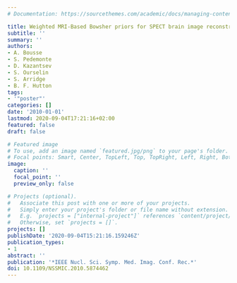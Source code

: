 ```yaml
---
# Documentation: https://sourcethemes.com/academic/docs/managing-content/

title: Weighted MRI-Based Bowsher priors for SPECT brain image reconstruction
subtitle: ''
summary: ''
authors:
- A. Bousse
- S. Pedemonte
- D. Kazantsev
- S. Ourselin
- S. Arridge
- B. F. Hutton
tags:
- '"poster"'
categories: []
date: '2010-01-01'
lastmod: 2020-09-04T17:21:16+02:00
featured: false
draft: false

# Featured image
# To use, add an image named `featured.jpg/png` to your page's folder.
# Focal points: Smart, Center, TopLeft, Top, TopRight, Left, Right, BottomLeft, Bottom, BottomRight.
image:
  caption: ''
  focal_point: ''
  preview_only: false

# Projects (optional).
#   Associate this post with one or more of your projects.
#   Simply enter your project's folder or file name without extension.
#   E.g. `projects = ["internal-project"]` references `content/project/deep-learning/index.md`.
#   Otherwise, set `projects = []`.
projects: []
publishDate: '2020-09-04T15:21:16.159246Z'
publication_types:
- 1
abstract: ''
publication: '*IEEE Nucl. Sci. Symp. Med. Imag. Conf. Rec.*'
doi: 10.1109/NSSMIC.2010.5874462
---
```

